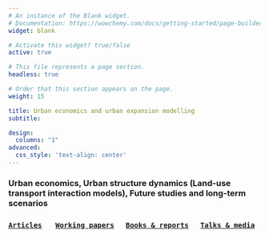 ```yaml
---
# An instance of the Blank widget.
# Documentation: https://wowchemy.com/docs/getting-started/page-builder/
widget: blank

# Activate this widget? true/false
active: true

# This file represents a page section.
headless: true

# Order that this section appears on the page.
weight: 15

title: Urban economics and urban expansion modelling
subtitle:

design:
  columns: "1"
advanced:
  css_style: 'text-align: center'
---
```


### Urban economics, Urban structure dynamics (Land-use transport interaction models), Future studies and long-term scenarios

### [`Articles`](#articles) &nbsp; &nbsp; &nbsp; [`Working papers`](#working_papers) &nbsp; &nbsp; &nbsp;[`Books & reports`](#books_reports) &nbsp; &nbsp; &nbsp;[`Talks & media`](#talks) 
